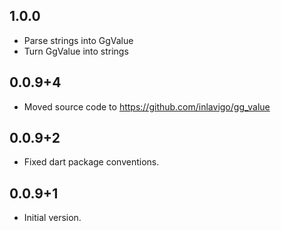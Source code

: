 ## 1.0.0

- Parse strings into GgValue
- Turn GgValue into strings

## 0.0.9+4

- Moved source code to https://github.com/inlavigo/gg_value


## 0.0.9+2

- Fixed dart package conventions.

## 0.0.9+1

- Initial version.
